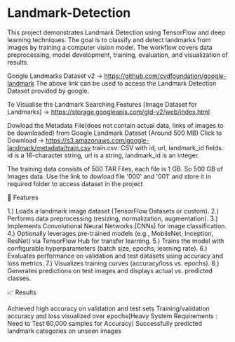 # Landmark-Detection
This project demonstrates Landmark Detection using TensorFlow and deep learning techniques. The goal is to classify and detect landmarks from images by training a computer vision model. The workflow covers data preprocessing, model development, training, evaluation, and visualization of results.

Google Landmarks Dataset v2 -> https://github.com/cvdfoundation/google-landmark
The above link can be used to access the Landmark Detection Dataset provided by google.

To Visualise the Landmark Searching Features [Image Dataset for Landmarks] -> https://storage.googleapis.com/gld-v2/web/index.html

Dowload the Metadata File(does not contain actual data, links of images to be downloaded) from Google Landmark Dataset (Around 500 MB)
Click to Download -> https://s3.amazonaws.com/google-landmark/metadata/train.csv
train.csv: CSV with id, url, landmark_id fields. 
          id is a 16-character string, 
          url is a string, 
          landmark_id is an integer.

The training data consists of 500 TAR Files, each file is 1 GB. So 500 GB of Images data.
Use the link to dowload file '000' and '001' and store it in required folder to access dataset in the project

🚀 Features

1.) Loads a landmark image dataset (TensorFlow Datasets or custom).
2.) Performs data preprocessing (resizing, normalization, augmentation).
3.) Implements Convolutional Neural Networks (CNNs) for image classification.
4.) Optionally leverages pre-trained models (e.g., MobileNet, Inception, ResNet) via TensorFlow Hub for transfer learning.
5.) Trains the model with configurable hyperparameters (batch size, epochs, learning rate).
6.) Evaluates performance on validation and test datasets using accuracy and loss metrics.
7.) Visualizes training curves (accuracy/loss vs. epochs).
8.) Generates predictions on test images and displays actual vs. predicted classes.

📈 Results

Achieved high accuracy on validation and test sets
Training/validation accuracy and loss visualized over epochs(Heavy System Requirements : Need to Test 60,000 samples for Accuracy)
Successfully predicted landmark categories on unseen images
